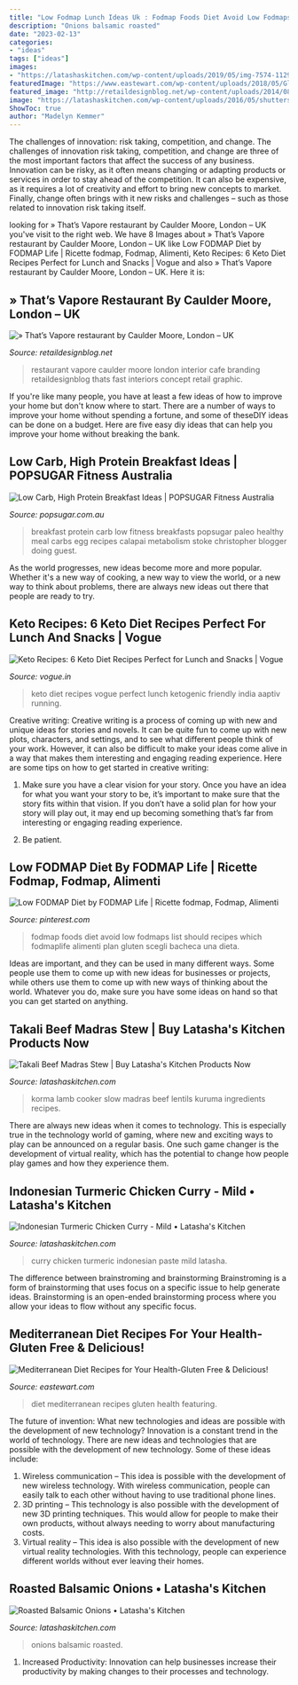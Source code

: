 ```yaml
---
title: "Low Fodmap Lunch Ideas Uk : Fodmap Foods Diet Avoid Low Fodmaps List Should Recipes Which Fodmaplife Alimenti Plan Gluten Scegli Bacheca Una Dieta"
description: "Onions balsamic roasted"
date: "2023-02-13"
categories:
- "ideas"
tags: ["ideas"]
images:
- "https://latashaskitchen.com/wp-content/uploads/2019/05/img-7574-1129.jpg"
featuredImage: "https://www.eastewart.com/wp-content/uploads/2018/05/Gluten-Free-Mediterranean-Diet-Recipes-1.jpg"
featured_image: "http://retaildesignblog.net/wp-content/uploads/2014/08/That-s-Vapore-restaurant-by-Caulder-Moore-London-UK-01-.jpg"
image: "https://latashaskitchen.com/wp-content/uploads/2016/05/shutterstock_153799472_Roasted-Balsamic-Onions_500k.jpg"
ShowToc: true
author: "Madelyn Kemmer"
---
```



The challenges of innovation: risk taking, competition, and change.
The challenges of innovation risk taking, competition, and change are three of the most important factors that affect the success of any business. Innovation can be risky, as it often means changing or adapting products or services in order to stay ahead of the competition. It can also be expensive, as it requires a lot of creativity and effort to bring new concepts to market. Finally, change often brings with it new risks and challenges – such as those related to innovation risk taking itself.

	

		
looking for » That’s Vapore restaurant by Caulder Moore, London – UK you've visit to the right web. We have 8 Images about » That’s Vapore restaurant by Caulder Moore, London – UK like Low FODMAP Diet by FODMAP Life | Ricette fodmap, Fodmap, Alimenti, Keto Recipes: 6 Keto Diet Recipes Perfect for Lunch and Snacks | Vogue and also » That’s Vapore restaurant by Caulder Moore, London – UK. Here it is:
		
    
## » That’s Vapore Restaurant By Caulder Moore, London – UK

<img loading=lazy src="http://retaildesignblog.net/wp-content/uploads/2014/08/That-s-Vapore-restaurant-by-Caulder-Moore-London-UK-01-.jpg" onerror="this.onerror=null;this.src='https://tse4.mm.bing.net/th?id=OIP.r_hCPx31tawb1_0JaGgm3AHaE8&amp;pid=15.1';" alt="» That’s Vapore restaurant by Caulder Moore, London – UK">

_Source: retaildesignblog.net_

>restaurant vapore caulder moore london interior cafe branding retaildesignblog thats fast interiors concept retail graphic. 

	

If you're like many people, you have at least a few ideas of how to improve your home but don't know where to start. There are a number of ways to improve your home without spending a fortune, and some of theseDIY ideas can be done on a budget. Here are five easy diy ideas that can help you improve your home without breaking the bank.

    
## Low Carb, High Protein Breakfast Ideas | POPSUGAR Fitness Australia

<img loading=lazy src="https://media1.popsugar-assets.com/files/thumbor/kxnDir08lkLtAmyoa9BRnL_jmrE/fit-in/1200x630/filters:format_auto-!!-:strip_icc-!!-:fill-!white!-/2016/08/01/966/n/28443503/daef3eb8_edit_img_facebook_post_image_file_30917369_1430259300_fb.jpg" onerror="this.onerror=null;this.src='https://tse4.mm.bing.net/th?id=OIP.ccTFbODQu4AgFXNwL0XUwgHaD4&amp;pid=15.1';" alt="Low Carb, High Protein Breakfast Ideas | POPSUGAR Fitness Australia">

_Source: popsugar.com.au_

>breakfast protein carb low fitness breakfasts popsugar paleo healthy meal carbs egg recipes calapai metabolism stoke christopher blogger doing guest. 

	

As the world progresses, new ideas become more and more popular. Whether it's a new way of cooking, a new way to view the world, or a new way to think about problems, there are always new ideas out there that people are ready to try.

    
## Keto Recipes: 6 Keto Diet Recipes Perfect For Lunch And Snacks | Vogue

<img loading=lazy src="https://media.vogue.in/wp-content/uploads/2018/02/6-keto-diet-friendly-recipes-that-are-perfect-for-when-youre-on-the-go-Vogue-India.jpg" onerror="this.onerror=null;this.src='https://tse2.mm.bing.net/th?id=OIP.GyNCWVbwYW6lW72ieSCXXgHaEK&amp;pid=15.1';" alt="Keto Recipes: 6 Keto Diet Recipes Perfect for Lunch and Snacks | Vogue">

_Source: vogue.in_

>keto diet recipes vogue perfect lunch ketogenic friendly india aaptiv running. 

	

Creative writing:
Creative writing is a process of coming up with new and unique ideas for stories and novels. It can be quite fun to come up with new plots, characters, and settings, and to see what different people think of your work. However, it can also be difficult to make your ideas come alive in a way that makes them interesting and engaging reading experience. Here are some tips on how to get started in creative writing: 
1. Make sure you have a clear vision for your story. Once you have an idea for what you want your story to be, it’s important to make sure that the story fits within that vision. If you don’t have a solid plan for how your story will play out, it may end up becoming something that’s far from interesting or engaging reading experience. 

2. Be patient.

    
## Low FODMAP Diet By FODMAP Life | Ricette Fodmap, Fodmap, Alimenti

<img loading=lazy src="https://i.pinimg.com/736x/d9/1a/8d/d91a8dd1947171566ca1b50679313140.jpg" onerror="this.onerror=null;this.src='https://tse1.mm.bing.net/th?id=OIP.vQ2-XBFt9xv7NrAoHLYMfAHaLG&amp;pid=15.1';" alt="Low FODMAP Diet by FODMAP Life | Ricette fodmap, Fodmap, Alimenti">

_Source: pinterest.com_

>fodmap foods diet avoid low fodmaps list should recipes which fodmaplife alimenti plan gluten scegli bacheca una dieta. 

	

Ideas are important, and they can be used in many different ways. Some people use them to come up with new ideas for businesses or projects, while others use them to come up with new ways of thinking about the world. Whatever you do, make sure you have some ideas on hand so that you can get started on anything.

    
## Takali Beef Madras Stew | Buy Latasha&#039;s Kitchen Products Now

<img loading=lazy src="https://latashaskitchen.com/wp-content/uploads/2019/05/img-7574-1129.jpg" onerror="this.onerror=null;this.src='https://tse2.mm.bing.net/th?id=OIP.-kyanP8clBHD7qR1Odx_LAHaE8&amp;pid=15.1';" alt="Takali Beef Madras Stew | Buy Latasha&#039;s Kitchen Products Now">

_Source: latashaskitchen.com_

>korma lamb cooker slow madras beef lentils kuruma ingredients recipes. 

	

There are always new ideas when it comes to technology. This is especially true in the technology world of gaming, where new and exciting ways to play can be announced on a regular basis. One such game changer is the development of virtual reality, which has the potential to change how people play games and how they experience them.

    
## Indonesian Turmeric Chicken Curry - Mild • Latasha&#039;s Kitchen

<img loading=lazy src="https://latashaskitchen.com/wp-content/uploads/2016/04/shutterstock_259222604_Turmeric-Chicken-Curry_500k.jpg" onerror="this.onerror=null;this.src='https://tse1.mm.bing.net/th?id=OIP.4xkrE-Bl11hApIxpTIyRfgHaE8&amp;pid=15.1';" alt="Indonesian Turmeric Chicken Curry - Mild • Latasha&#039;s Kitchen">

_Source: latashaskitchen.com_

>curry chicken turmeric indonesian paste mild latasha. 

	

The difference between brainstroming and brainstorming
Brainstroming is a form of brainstorming that uses focus on a specific issue to help generate ideas. Brainstorming is an open-ended brainstorming process where you allow your ideas to flow without any specific focus.

    
## Mediterranean Diet Recipes For Your Health-Gluten Free &amp; Delicious!

<img loading=lazy src="https://www.eastewart.com/wp-content/uploads/2018/05/Gluten-Free-Mediterranean-Diet-Recipes-1.jpg" onerror="this.onerror=null;this.src='https://tse3.mm.bing.net/th?id=OIP.cTHyCjRIVzyJ7p_IkccvhgHaNS&amp;pid=15.1';" alt="Mediterranean Diet Recipes for Your Health-Gluten Free &amp; Delicious!">

_Source: eastewart.com_

>diet mediterranean recipes gluten health featuring. 

	

The future of invention: What new technologies and ideas are possible with the development of new technology?
Innovation is a constant trend in the world of technology. There are new ideas and technologies that are possible with the development of new technology. Some of these ideas include: 
1) Wireless communication – This idea is possible with the development of new wireless technology. With wireless communication, people can easily talk to each other without having to use traditional phone lines. 
2) 3D printing – This technology is also possible with the development of new 3D printing techniques. This would allow for people to make their own products, without always needing to worry about manufacturing costs. 
3) Virtual reality – This idea is also possible with the development of new virtual reality technologies. With this technology, people can experience different worlds without ever leaving their homes.

    
## Roasted Balsamic Onions • Latasha&#039;s Kitchen

<img loading=lazy src="https://latashaskitchen.com/wp-content/uploads/2016/05/shutterstock_153799472_Roasted-Balsamic-Onions_500k.jpg" onerror="this.onerror=null;this.src='https://tse1.mm.bing.net/th?id=OIP.dpDEc8UJKsFvp7q2hDK9mgHaE8&amp;pid=15.1';" alt="Roasted Balsamic Onions • Latasha&#039;s Kitchen">

_Source: latashaskitchen.com_

>onions balsamic roasted. 

	

1. Increased Productivity: Innovation can help businesses increase their productivity by making changes to their processes and technology.

